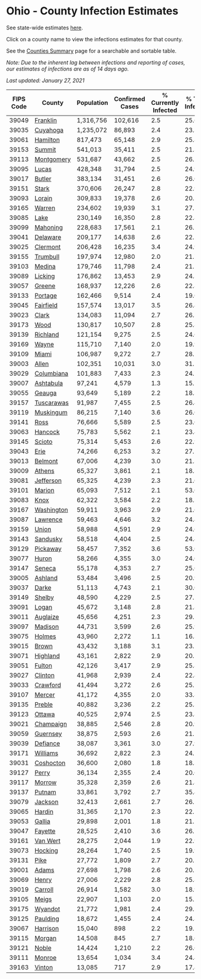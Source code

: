 # Ohio - County Infection Estimates

See state-wide estimates [here](/infections/us-oh).

Click on a county name to view the infections estimates for that county.

See the [Counties Summary](/infections/summary-counties) page for a searchable and sortable table.

*Note: Due to the inherent lag between infections and reporting of cases, our estimates of infections are as of 14 days ago.*

*Last updated: January 27, 2021*

|   FIPS Code |                   County |   Population |   Confirmed Cases |   % Currently Infected |   % Total Infected |
|-------------|--------------------------|--------------|-------------------|------------------------|--------------------|
|       39049 |     [Franklin](franklin) |    1,316,756 |           102,616 |                    2.5 |               25.6 |
|       39035 |     [Cuyahoga](cuyahoga) |    1,235,072 |            86,893 |                    2.4 |               23.3 |
|       39061 |     [Hamilton](hamilton) |      817,473 |            65,148 |                    2.9 |               25.8 |
|       39153 |         [Summit](summit) |      541,013 |            35,411 |                    2.5 |               21.3 |
|       39113 | [Montgomery](montgomery) |      531,687 |            43,662 |                    2.5 |               26.1 |
|       39095 |           [Lucas](lucas) |      428,348 |            31,794 |                    2.5 |               24.9 |
|       39017 |         [Butler](butler) |      383,134 |            31,451 |                    2.6 |               26.0 |
|       39151 |           [Stark](stark) |      370,606 |            26,247 |                    2.8 |               22.9 |
|       39093 |         [Lorain](lorain) |      309,833 |            19,378 |                    2.6 |               20.5 |
|       39165 |         [Warren](warren) |      234,602 |            19,939 |                    3.1 |               27.1 |
|       39085 |             [Lake](lake) |      230,149 |            16,350 |                    2.8 |               22.8 |
|       39099 |     [Mahoning](mahoning) |      228,683 |            17,561 |                    2.1 |               26.2 |
|       39041 |     [Delaware](delaware) |      209,177 |            14,638 |                    2.6 |               22.5 |
|       39025 |     [Clermont](clermont) |      206,428 |            16,235 |                    3.4 |               24.9 |
|       39155 |     [Trumbull](trumbull) |      197,974 |            12,980 |                    2.0 |               21.7 |
|       39103 |         [Medina](medina) |      179,746 |            11,798 |                    2.4 |               21.2 |
|       39089 |       [Licking](licking) |      176,862 |            13,453 |                    2.9 |               24.3 |
|       39057 |         [Greene](greene) |      168,937 |            12,226 |                    2.6 |               22.8 |
|       39133 |       [Portage](portage) |      162,466 |             9,514 |                    2.4 |               19.0 |
|       39045 |   [Fairfield](fairfield) |      157,574 |            13,017 |                    3.5 |               26.4 |
|       39023 |           [Clark](clark) |      134,083 |            11,094 |                    2.7 |               26.3 |
|       39173 |             [Wood](wood) |      130,817 |            10,507 |                    2.8 |               25.8 |
|       39139 |     [Richland](richland) |      121,154 |             9,275 |                    2.5 |               24.6 |
|       39169 |           [Wayne](wayne) |      115,710 |             7,140 |                    2.0 |               19.9 |
|       39109 |           [Miami](miami) |      106,987 |             9,272 |                    2.7 |               28.1 |
|       39003 |           [Allen](allen) |      102,351 |            10,031 |                    3.0 |               31.2 |
|       39029 | [Columbiana](columbiana) |      101,883 |             7,433 |                    2.3 |               24.7 |
|       39007 |   [Ashtabula](ashtabula) |       97,241 |             4,579 |                    1.3 |               15.7 |
|       39055 |         [Geauga](geauga) |       93,649 |             5,189 |                    2.2 |               18.3 |
|       39157 | [Tuscarawas](tuscarawas) |       91,987 |             7,455 |                    2.5 |               26.4 |
|       39119 |   [Muskingum](muskingum) |       86,215 |             7,140 |                    3.6 |               26.0 |
|       39141 |             [Ross](ross) |       76,666 |             5,589 |                    2.5 |               23.0 |
|       39063 |       [Hancock](hancock) |       75,783 |             5,562 |                    2.1 |               23.4 |
|       39145 |         [Scioto](scioto) |       75,314 |             5,453 |                    2.6 |               22.9 |
|       39043 |             [Erie](erie) |       74,266 |             6,253 |                    3.2 |               27.1 |
|       39013 |       [Belmont](belmont) |       67,006 |             4,239 |                    3.0 |               21.3 |
|       39009 |         [Athens](athens) |       65,327 |             3,861 |                    2.1 |               18.3 |
|       39081 |   [Jefferson](jefferson) |       65,325 |             4,239 |                    2.3 |               21.0 |
|       39101 |         [Marion](marion) |       65,093 |             7,512 |                    2.1 |               53.0 |
|       39083 |             [Knox](knox) |       62,322 |             3,584 |                    2.2 |               18.3 |
|       39167 | [Washington](washington) |       59,911 |             3,963 |                    2.9 |               21.6 |
|       39087 |     [Lawrence](lawrence) |       59,463 |             4,646 |                    3.2 |               24.4 |
|       39159 |           [Union](union) |       58,988 |             4,591 |                    2.9 |               24.6 |
|       39143 |     [Sandusky](sandusky) |       58,518 |             4,404 |                    2.5 |               24.4 |
|       39129 |     [Pickaway](pickaway) |       58,457 |             7,352 |                    3.6 |               53.0 |
|       39077 |           [Huron](huron) |       58,266 |             4,355 |                    3.0 |               24.0 |
|       39147 |         [Seneca](seneca) |       55,178 |             4,353 |                    2.7 |               25.0 |
|       39005 |       [Ashland](ashland) |       53,484 |             3,496 |                    2.5 |               20.9 |
|       39037 |           [Darke](darke) |       51,113 |             4,743 |                    2.1 |               30.0 |
|       39149 |         [Shelby](shelby) |       48,590 |             4,229 |                    2.5 |               27.7 |
|       39091 |           [Logan](logan) |       45,672 |             3,148 |                    2.8 |               21.8 |
|       39011 |     [Auglaize](auglaize) |       45,656 |             4,251 |                    2.3 |               29.5 |
|       39097 |       [Madison](madison) |       44,731 |             3,599 |                    2.6 |               25.9 |
|       39075 |         [Holmes](holmes) |       43,960 |             2,272 |                    1.1 |               16.3 |
|       39015 |           [Brown](brown) |       43,432 |             3,188 |                    3.1 |               23.2 |
|       39071 |     [Highland](highland) |       43,161 |             2,822 |                    2.9 |               20.5 |
|       39051 |         [Fulton](fulton) |       42,126 |             3,417 |                    2.9 |               25.8 |
|       39027 |       [Clinton](clinton) |       41,968 |             2,939 |                    2.4 |               22.4 |
|       39033 |     [Crawford](crawford) |       41,494 |             3,272 |                    2.6 |               25.5 |
|       39107 |         [Mercer](mercer) |       41,172 |             4,355 |                    2.0 |               33.8 |
|       39135 |         [Preble](preble) |       40,882 |             3,236 |                    2.2 |               25.3 |
|       39123 |         [Ottawa](ottawa) |       40,525 |             2,974 |                    2.5 |               23.8 |
|       39021 |   [Champaign](champaign) |       38,885 |             2,546 |                    2.8 |               20.9 |
|       39059 |     [Guernsey](guernsey) |       38,875 |             2,593 |                    2.6 |               21.1 |
|       39039 |     [Defiance](defiance) |       38,087 |             3,361 |                    3.0 |               27.9 |
|       39171 |     [Williams](williams) |       36,692 |             2,822 |                    2.3 |               24.7 |
|       39031 |   [Coshocton](coshocton) |       36,600 |             2,080 |                    1.8 |               18.3 |
|       39127 |           [Perry](perry) |       36,134 |             2,355 |                    2.4 |               20.6 |
|       39117 |         [Morrow](morrow) |       35,328 |             2,359 |                    2.6 |               21.8 |
|       39137 |         [Putnam](putnam) |       33,861 |             3,792 |                    2.7 |               35.4 |
|       39079 |       [Jackson](jackson) |       32,413 |             2,661 |                    2.7 |               26.1 |
|       39065 |         [Hardin](hardin) |       31,365 |             2,170 |                    2.3 |               22.1 |
|       39053 |         [Gallia](gallia) |       29,898 |             2,001 |                    1.8 |               21.2 |
|       39047 |       [Fayette](fayette) |       28,525 |             2,410 |                    3.6 |               26.7 |
|       39161 |     [Van Wert](van-wert) |       28,275 |             2,044 |                    1.9 |               22.9 |
|       39073 |       [Hocking](hocking) |       28,264 |             1,740 |                    2.5 |               19.9 |
|       39131 |             [Pike](pike) |       27,772 |             1,809 |                    2.7 |               20.1 |
|       39001 |           [Adams](adams) |       27,698 |             1,798 |                    2.6 |               20.2 |
|       39069 |           [Henry](henry) |       27,006 |             2,229 |                    2.8 |               25.8 |
|       39019 |       [Carroll](carroll) |       26,914 |             1,582 |                    3.0 |               18.9 |
|       39105 |           [Meigs](meigs) |       22,907 |             1,103 |                    2.0 |               15.2 |
|       39175 |       [Wyandot](wyandot) |       21,772 |             1,981 |                    2.4 |               29.5 |
|       39125 |     [Paulding](paulding) |       18,672 |             1,455 |                    2.4 |               24.8 |
|       39067 |     [Harrison](harrison) |       15,040 |               898 |                    2.2 |               19.2 |
|       39115 |         [Morgan](morgan) |       14,508 |               845 |                    2.7 |               18.6 |
|       39121 |           [Noble](noble) |       14,424 |             1,210 |                    2.2 |               26.6 |
|       39111 |         [Monroe](monroe) |       13,654 |             1,034 |                    3.4 |               24.4 |
|       39163 |         [Vinton](vinton) |       13,085 |               717 |                    2.9 |               17.4 |